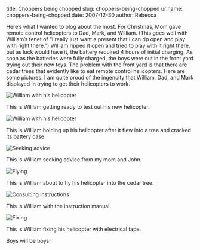 title: Choppers being chopped
slug: choppers-being-chopped
urlname: choppers-being-chopped
date: 2007-12-30
author: Rebecca

Here&#x02bc;s what I wanted to blog about the most. For Christmas, Mom gave
remote control helicopters to Dad, Mark, and William. (This goes well with
William&#x02bc;s tenet of &ldquo;I really just want a present that I can rip
open and play with right there.&rdquo;) William ripped it open and tried to play
with it right there, but as luck would have it, the battery required 4 hours of
initial charging. As soon as the batteries were fully charged, the boys were out
in the front yard trying out their new toys. The problem with the front yard is
that there are cedar trees that evidently like to eat remote control
helicopters. Here are some pictures. I am quite proud of the ingenuity that
William, Dad, and Mark displayed in trying to get their helicopters to work.

<img src="{static}/images/2007-12-25-helicopter-01.jpg" alt="William with his helicopter" class="img-fluid">

This is William getting ready to test out his new helicopter.

<img src="{static}/images/2007-12-25-helicopter-02.jpg" alt="William with his helicopter" class="img-fluid">

This is William holding up his helicopter after it flew into a tree and cracked
its battery case.

<img src="{static}/images/2007-12-25-helicopter-03.jpg" alt="Seeking advice" class="img-fluid">

This is William seeking advice from my mom and John.

<img src="{static}/images/2007-12-25-helicopter-04.jpg" alt="Flying" class="img-fluid">

This is William about to fly his helicopter into the cedar tree.

<img src="{static}/images/2007-12-25-helicopter-05.jpg" alt="Consulting instructions" class="img-fluid">

This is William with the instruction manual.

<img src="{static}/images/2007-12-25-helicopter-06.jpg" alt="Fixing" class="img-fluid">

This is William fixing his helicopter with electrical tape.

Boys will be boys!

